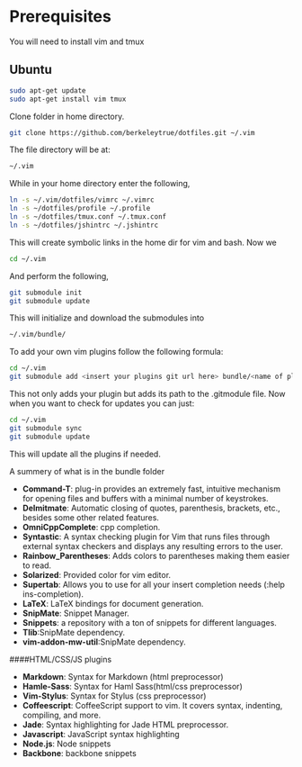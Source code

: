 # Prerequisites
You will need to install vim and tmux

## Ubuntu
```bash
sudo apt-get update
sudo apt-get install vim tmux
```

Clone folder in home directory.

```bash
git clone https://github.com/berkeleytrue/dotfiles.git ~/.vim
```

The file directory will be at:

```bash
~/.vim
```

While in your home directory enter the following,

```bash
ln -s ~/.vim/dotfiles/vimrc ~/.vimrc
ln -s ~/dotfiles/profile ~/.profile
ln -s ~/dotfiles/tmux.conf ~/.tmux.conf
ln -s ~/dotfiles/jshintrc ~/.jshintrc
```

This will create symbolic links in the home dir for vim and bash.
Now we

 ```bash
cd ~/.vim
```

And perform the following,

```bash
git submodule init
git submodule update
```

This will initialize and download the submodules into

```bash
~/.vim/bundle/
```

To add your own vim plugins follow the following formula:

```bash
cd ~/.vim
git submodule add <insert your plugins git url here> bundle/<name of plugin>
```

This not only adds your plugin but adds its path to the .gitmodule file. Now when
you want to check for updates you can just:

```bash
cd ~/.vim
git submodule sync
git submodule update
```

This will update all the plugins if needed.

A summery of what is in the bundle folder

* **Command-T**: plug-in provides an extremely fast, intuitive mechanism for opening files and buffers with a minimal number of keystrokes.
* **Delmitmate**: Automatic closing of quotes, parenthesis, brackets, etc., besides some other related features.
* **OmniCppComplete**: cpp completion.
* **Syntastic**: A syntax checking plugin for Vim that runs files through external syntax checkers and displays any resulting errors to the user.
* **Rainbow_Parentheses**: Adds colors to parentheses making them easier to read.
* **Solarized**: Provided color for vim editor.
* **Supertab**: Allows you to use <Tab> for all your insert completion needs (:help ins-completion).
* **LaTeX**: LaTeX bindings for document generation.
* **SnipMate**: Snippet Manager.
* **Snippets**: a repository with a ton of snippets for different languages.
* **Tlib**:SnipMate dependency.
* **vim-addon-mw-util**:SnipMate dependency.

####HTML/CSS/JS plugins

* **Markdown**: Syntax for Markdown (html preprocessor)
* **Hamle-Sass**: Syntax for Haml Sass(html/css preprocessor)
* **Vim-Stylus**: Syntax for Stylus (css preprocessor)
* **Coffeescript**: CoffeeScript support to vim. It covers syntax, indenting, compiling, and more.
* **Jade**: Syntax highlighting for Jade HTML preprocessor.
* **Javascript**: JavaScript syntax highlighting
* **Node.js**: Node snippets
* **Backbone**: backbone snippets
